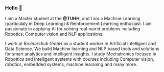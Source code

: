 ### Hello 👋

I am a Master student at the **@TUHH**, and I am a Machine Learning (particulaly in Deep Learning) & Reinforcement Learning enthusiast. I am passionate in applying AI for solving real-world problems including Robotics, Computer vision and NLP applications.

I work at *Brainershub GmbH* as a student worker in Artificial Intelligent and Data Science. We build Machine learning and NLP based tools and solutions for  smart analytics and intelligent insights. I study Mechatronics focused in Robottics and Intelligent systems with courses including Computer vision, robotics, embedded systems, machine learaning and many more.

 <!--- 
- 👯 I’m looking to collaborate on ...
- 🤔 I’m looking for help with ...
- 💬 Ask me about ...
- 📫 How to reach me: ...
- 😄 Pronouns: ...
- ⚡ Fun fact: ...

Add more about my projects 


--->



